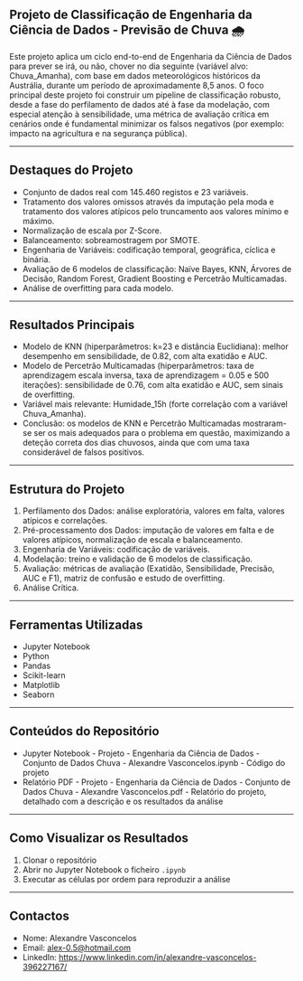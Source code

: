 ## Projeto de Classificação de Engenharia da Ciência de Dados - Previsão de Chuva 🌧️

Este projeto aplica um ciclo end-to-end de Engenharia da Ciência de Dados para prever se irá, ou não, chover no dia seguinte (variável alvo: Chuva_Amanha), com base em dados meteorológicos históricos da Austrália, durante um período de aproximadamente 8,5 anos.
O foco principal deste projeto foi construir um pipeline de classificação robusto, desde a fase do perfilamento de dados até à fase da modelação, com especial atenção à sensibilidade, uma métrica de avaliação crítica em cenários onde é fundamental minimizar os falsos negativos (por exemplo: impacto na agricultura e na segurança pública).
________________________________________

## Destaques do Projeto
- Conjunto de dados real com 145.460 registos e 23 variáveis.
- Tratamento dos valores omissos através da imputação pela moda e tratamento dos valores atípicos pelo truncamento aos valores mínimo e máximo.
- Normalização de escala por Z-Score.
- Balanceamento: sobreamostragem por SMOTE.
- Engenharia de Variáveis: codificação temporal, geográfica, cíclica e binária.
- Avaliação de 6 modelos de classificação: Naïve Bayes, KNN, Árvores de Decisão, Random Forest, Gradient Boosting e Percetrão Multicamadas.
- Análise de overfitting para cada modelo.
________________________________________

## Resultados Principais
- Modelo de KNN (hiperparâmetros: k=23 e distância Euclidiana): melhor desempenho em sensibilidade, de 0.82, com alta exatidão e AUC.
- Modelo de Percetrão Multicamadas (hiperparâmetros: taxa de aprendizagem escala inversa, taxa de aprendizagem = 0.05 e 500 iterações): sensibilidade de 0.76, com alta exatidão e AUC, sem sinais de overfitting.
- Variável mais relevante: Humidade_15h (forte correlação com a variável Chuva_Amanha).
- Conclusão: os modelos de KNN e Percetrão Multicamadas mostraram-se ser os mais adequados para o problema em questão, maximizando a deteção correta dos dias chuvosos, ainda que com uma taxa considerável de falsos positivos.
________________________________________

## Estrutura do Projeto
1.	Perfilamento dos Dados: análise exploratória, valores em falta, valores atípicos e correlações.
2.	Pré-processamento dos Dados: imputação de valores em falta e de valores atípicos, normalização de escala e balanceamento.
3.	Engenharia de Variáveis: codificação de variáveis.
4.	Modelação: treino e validação de 6 modelos de classificação.
5.	Avaliação: métricas de avaliação (Exatidão, Sensibilidade, Precisão, AUC e F1), matriz de confusão e estudo de overfitting.
6.	Análise Crítica.
________________________________________

## Ferramentas Utilizadas
- Jupyter Notebook
- Python
- Pandas
- Scikit-learn
- Matplotlib
- Seaborn
________________________________________

## Conteúdos do Repositório
- Jupyter Notebook - Projeto - Engenharia da Ciência de Dados - Conjunto de Dados Chuva - Alexandre Vasconcelos.ipynb - Código do projeto
- Relatório PDF - Projeto - Engenharia da Ciência de Dados - Conjunto de Dados Chuva - Alexandre Vasconcelos.pdf - Relatório do projeto, detalhado com a descrição e os resultados da análise
________________________________________

## Como Visualizar os Resultados
1. Clonar o repositório
2. Abrir no Jupyter Notebook o ficheiro `.ipynb`
3. Executar as células por ordem para reproduzir a análise
________________________________________

## Contactos
- Nome: Alexandre Vasconcelos
- Email: alex-0.5@hotmail.com
- LinkedIn: https://www.linkedin.com/in/alexandre-vasconcelos-396227167/
